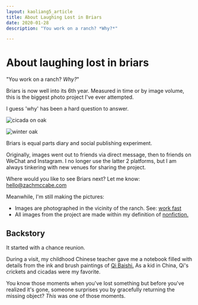 ```yaml
---
layout: kaoliang5_article
title: About Laughing Lost in Briars
date: 2020-01-28
description: "You work on a ranch? *Why?*"

---
```


# About laughing lost in briars

"You work on a ranch? *Why?*"

Briars is now well into its 6th year. Measured in time or by image volume, this is the biggest photo project I've ever attempted.

I guess 'why' has been a hard question to answer.


![cicada on oak](https://www.zachmccabe.com/briars/assets/viz/5.jpg)

![winter oak](https://www.zachmccabe.com/briars/assets/viz/8.jpg)


Briars is equal parts diary and social publishing experiment. 

Originally, images went out to friends via direct message, then to friends on WeChat and Instagram. I no longer use the latter 2 platforms, but I am always tinkering with new venues for sharing the project.


<div class="briarNAV">

Where would you like to see Briars next? Let me know: hello@zachmccabe.com

</div>


Meanwhile, I'm still making the pictures:

- Images are photographed in the vicinity of the ranch. See: [work fast](https://www.zachmccabe.com/briars/lessons-learned.html#work-fast)
- All images from the project are made within my definition of [nonfiction.](https://www.zachmccabe.com/nonfiction)



## Backstory

It started with a chance reunion.

During a visit, my childhood Chinese teacher gave me a notebook filled with details from the ink and brush paintings of [Qi Baishi.](https://en.wikipedia.org/wiki/Qi_Baishi) As a kid in China, Qi's crickets and cicadas were my favorite.

You know those moments when you've lost something but before you've realized it's gone, someone surprises you by gracefully returning the missing object? *This* was one of those moments.
